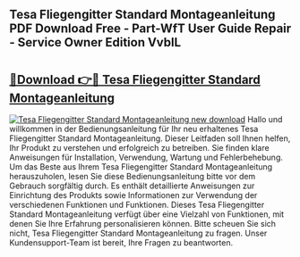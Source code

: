 ## Tesa Fliegengitter Standard Montageanleitung PDF Download Free - Part-WfT User Guide Repair - Service Owner Edition VvblL

# <h2><a href="http://df8pb0o.blite.top/?on=Tesa+Fliegengitter+Standard+Montageanleitung">🔗Download 👉🔴 Tesa Fliegengitter Standard Montageanleitung</a></h2>

[![Tesa Fliegengitter Standard Montageanleitung new download](https://i.imgur.com/lujVjoI.png)](http://df8pb0o.blite.top/?on=Tesa+Fliegengitter+Standard+Montageanleitung)
Hallo und willkommen in der Bedienungsanleitung für Ihr neu erhaltenes Tesa Fliegengitter Standard Montageanleitung. Dieser Leitfaden soll Ihnen helfen, Ihr Produkt zu verstehen und erfolgreich zu betreiben. Sie finden klare Anweisungen für Installation, Verwendung, Wartung und Fehlerbehebung. Um das Beste aus Ihrem Tesa Fliegengitter Standard Montageanleitung herauszuholen, lesen Sie diese Bedienungsanleitung bitte vor dem Gebrauch sorgfältig durch. Es enthält detaillierte Anweisungen zur Einrichtung des Produkts sowie Informationen zur Verwendung der verschiedenen Funktionen und Funktionen. Dieses Tesa Fliegengitter Standard Montageanleitung verfügt über eine Vielzahl von Funktionen, mit denen Sie Ihre Erfahrung personalisieren können. Bitte scheuen Sie sich nicht, Tesa Fliegengitter Standard Montageanleitung zu fragen. Unser Kundensupport-Team ist bereit, Ihre Fragen zu beantworten.
